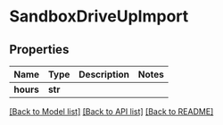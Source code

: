 # SandboxDriveUpImport

## Properties
Name | Type | Description | Notes
------------ | ------------- | ------------- | -------------
**hours** | **str** |  | 

[[Back to Model list]](../README.md#documentation-for-models) [[Back to API list]](../README.md#documentation-for-api-endpoints) [[Back to README]](../README.md)


